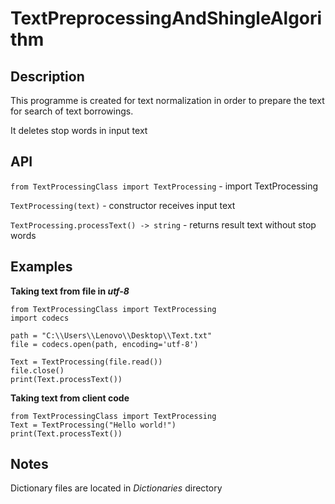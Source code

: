 # TextPreprocessingAndShingleAlgorithm

## Description

This programme is created for text normalization in order to prepare the text for search of text borrowings.

It deletes stop words in input text

## API

```from TextProcessingClass import TextProcessing``` - import TextProcessing

```TextProcessing(text)``` - constructor receives input text

```TextProcessing.processText() -> string``` - returns result text without stop words

## Examples

**Taking text from file in *utf-8***

```
from TextProcessingClass import TextProcessing
import codecs

path = "C:\\Users\\Lenovo\\Desktop\\Text.txt"
file = codecs.open(path, encoding='utf-8')

Text = TextProcessing(file.read())
file.close()
print(Text.processText())
```

**Taking text from client code**

```
from TextProcessingClass import TextProcessing
Text = TextProcessing("Hello world!")
print(Text.processText())
```

## Notes

Dictionary files are located in *Dictionaries* directory

